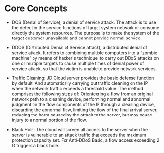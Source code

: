 # Core Concepts
- DOS (Denial of Service), a denial of service attack. The attack is to use the defect in the service functions of target system network or consume directly the system resources. The purpose is to make the system of the target customer unavailable and cannot provide normal service.
- DDOS (Distributed Denial of Service attack), a distributed denial of service attack. It refers to combining multiple computers into a “zombie machine” by means of hacker's technique, to carry out DDoS attacks on one or multiple targets to cause multiple times of denial power of service attack, so that the victim is unable to provide network services.

- Traffic Cleaning: JD Cloud server provides the basic defense function by default. And automatically carrying out traffic cleaning on the IP when the network traffic exceeds a threshold value. The method comprises the following steps of: Orienteering a flow from an original network path to a cleaning device, performing normal and abnormal judgment on the flow components of the IP through a cleaning device, discarding the abnormal flow, limiting the flow of the final arrival server, reducing the harm caused by the attack to the server, but may cause injury to a normal portion of the flow.

- Black Hole: The cloud will screen all access to the server when the server is vulnerable to an attack traffic that exceeds the maximum protection capacity set. For Anti-DDoS Basic, a flow access exceeding 2 G triggers a black hole.
